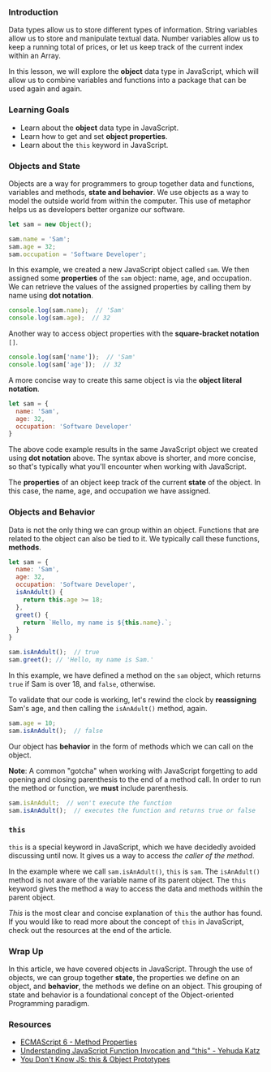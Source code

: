 ### Introduction

Data types allow us to store different types of information. String variables
allow us to store and manipulate textual data. Number variables allow us to
keep a running total of prices, or let us keep track of the current index
within an Array.

In this lesson, we will explore the **object** data type in JavaScript, which
will allow us to combine variables and functions into a package that can be used again and again.

### Learning Goals

* Learn about the **object** data type in JavaScript.
* Learn how to get and set **object properties**.
* Learn about the `this` keyword in JavaScript.

### Objects and State

Objects are a way for programmers to group together data and functions, variables
and methods, **state and behavior**. We use objects as a way to model the outside
world from within the computer. This use of metaphor helps us as developers better
organize our software.

```javascript
let sam = new Object();

sam.name = 'Sam';
sam.age = 32;
sam.occupation = 'Software Developer';
```

In this example, we created a new JavaScript object called `sam`. We then
assigned some **properties** of the `sam` object: name, age, and occupation. We
can retrieve the values of the assigned properties by calling them by name using
**dot notation**.

```javascript
console.log(sam.name);  // 'Sam'
console.log(sam.age);  // 32
```

Another way to access object properties with the **square-bracket notation** `[]`.

```javascript
console.log(sam['name']);  // 'Sam'
console.log(sam['age']);  // 32
```

A more concise way to create this same object is via the **object literal
notation**. 

```javascript
let sam = {
  name: 'Sam',
  age: 32,
  occupation: 'Software Developer'
}
```

The above code example results in the same JavaScript object we created using
**dot notation** above. The syntax above is shorter, and more concise, so that's
typically what you'll encounter when working with JavaScript.

The **properties** of an object keep track of the current **state** of the object.
In this case, the name, age, and occupation we have assigned.

### Objects and Behavior

Data is not the only thing we can group within an object. Functions that are
related to the object can also be tied to it. We typically call these functions,
**methods**.

```javascript
let sam = {
  name: 'Sam',
  age: 32,
  occupation: 'Software Developer',
  isAnAdult() {
    return this.age >= 18;
  },
  greet() {
    return `Hello, my name is ${this.name}.`;
  }
}

sam.isAnAdult();  // true
sam.greet(); // 'Hello, my name is Sam.'
```

In this example, we have defined a method on the `sam` object, which returns
`true` if Sam is over 18, and `false`, otherwise.

To validate that our code is working, let's rewind the clock by **reassigning**
Sam's age, and then calling the `isAnAdult()` method, again.

```javascript
sam.age = 10;
sam.isAnAdult();  // false
```

Our object has **behavior** in the form of methods which we can call on the
object.

**Note**: A common "gotcha" when working with JavaScript forgetting to add
opening and closing parenthesis to the end of a method call. In order to run the
method or function, we **must** include parenthesis.

```javascript
sam.isAnAdult;  // won't execute the function
sam.isAnAdult();  // executes the function and returns true or false
```

### `this`

`this` is a special keyword in JavaScript, which we have decidedly avoided
discussing until now. It gives us a way to access _the caller of the method_.

In the example where we call `sam.isAnAdult()`, `this` is `sam`. The `isAnAdult()`
method is not aware of the variable name of its parent object. The `this`
keyword gives the method a way to access the data and methods within the parent
object.

_This_ is the most clear and concise explanation of `this` the author has found.
If you would like to read more about the concept of `this` in JavaScript, check
out the resources at the end of the article.

### Wrap Up

In this article, we have covered objects in JavaScript. Through the use of
objects, we can group together **state**, the properties we define on an object,
and **behavior**, the methods we define on an object. This grouping of state
and behavior is a foundational concept of the Object-oriented Programming paradigm.

### Resources

* [ECMAScript 6 - Method Properties](http://es6-features.org/#MethodProperties)
* [Understanding JavaScript Function Invocation and "this" - Yehuda Katz](http://yehudakatz.com/2011/08/11/understanding-javascript-function-invocation-and-this/)
* [You Don't Know JS: this & Object Prototypes](https://github.com/getify/You-Dont-Know-JS/blob/master/this%20&%20object%20prototypes/ch1.md)

